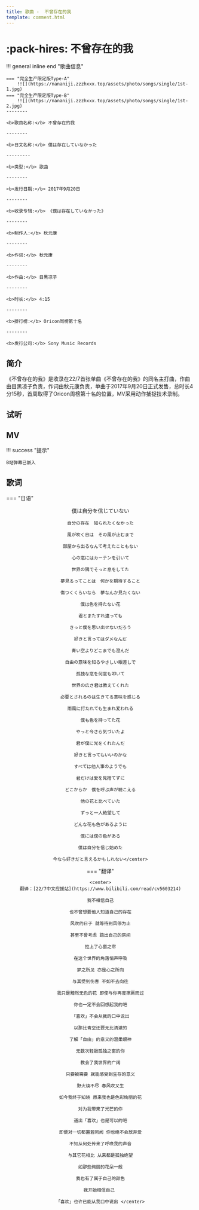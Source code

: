 ```yaml
---
title: 歌曲 -  不曾存在的我
template: comment.html
---
```

# :pack-hires: 不曾存在的我

!!! general inline end "歌曲信息"

    === "完全生产限定版Type-A"
        !![](https://nananiji.zzzhxxx.top/assets/photo/songs/single/1st-1.jpg)
    === "完全生产限定版Type-B"
        !![](https://nananiji.zzzhxxx.top/assets/photo/songs/single/1st-2.jpg)
    --------
    
    <b>歌曲名称:</b> 不曾存在的我

    --------

    <b>日文名称:</b> 僕は存在していなかった

    ---------
    
    <b>类型:</b> 歌曲

    --------
    
    <b>发行日期:</b> 2017年9月20日

    --------

    <b>收录专辑:</b> 《僕は存在していなかった》

    --------

    <b>制作人:</b> 秋元康

    --------

    <b>作词:</b> 秋元康

    --------

    <b>作曲:</b> 目黑凉子

    --------

    <b>时长:</b> 4:15
 
    --------

    <b>排行榜:</b> Oricon周榜第十名
    
    --------

    <b>发行公司:</b> Sony Music Records

## 简介

《不曾存在的我》是收录在22/7首张单曲《不曾存在的我》的同名主打曲，作曲由目黑凉子负责，作词由秋元康负责，单曲于2017年9月20日正式发售，总时长4分15秒，首周取得了Oricon周榜第十名的位置，MV采用动作捕捉技术录制。

## 试听

<meting-js
        id="507116569"
        server="netease"
        order="list"
        type="song"
        list-olded="true"
        autoplay="false"
        mutex="true"
        volume=0.5
        theme="#0091eb"
        >
</meting-js>

## MV
!!! success "提示"

    B站弹幕已嵌入
<div id="dplayer1">
    </div>

## 歌词

=== "日语" 
    <center>
    僕は自分を信じていない

    自分の存在　知られたくなかった

    風が吹く日は　その風が止むまで

    部屋から出るなんて考えたこともない

    心の窓にはカーテンを引いて

    世界の隅でそっと息をしてた

    夢見るってことは　何かを期待すること

    傷つくくらいなら　夢なんか見たくない

    僕は色を持たない花

    君とまたすれ違っても

    きっと僕を思い出せないだろう

    好きと言ってはダメなんだ

    青い空よりどこまでも澄んだ

    自由の意味を知るやさしい眼差しで

    孤独な窓を何度も叩いて

    世界の広さ君は教えてくれた

    必要とされるのは生きてる意味を感じる

    雨風に打たれても生まれ変われる

    僕も色を持ってた花

    やっと今さら気づいたよ

    君が僕に光をくれたんだ

    好きと言ってもいいのかな

    すべては他人事のようでも

    君だけは愛を見捨てずに

    どこからか　僕を呼ぶ声が聴こえる

    他の花と比べていた

    ずっと一人絶望して

    どんな花も色があるように

    僕には僕の色がある

    僕は自分を信じ始めた

    今なら好きだと言えるかもしれない</center>

=== "翻译"
    
    
    <center>
    翻译：[22/7中文应援站](https://www.bilibili.com/read/cv5603214)

    我不相信自己

    也不曾想要他人知道自己的存在

    风吹的日子 就等待到风停为止

    甚至不曾考虑 踏出自己的房间

    拉上了心窗之帘

    在这个世界的角落悄声呼吸

    梦之所见 亦是心之所向

    与其受到伤害 不如不去向往

    我只是黯然无色的花 即使与你再度擦肩而过

    你也一定不会回想起我的吧

    「喜欢」不会从我的口中说出

    以那比青空还要无比清澈的

    了解「自由」的意义的温柔眼神

    无数次轻敲孤独之窗的你

    教会了我世界的广阔

    只要被需要 就能感受到生存的意义

    野火烧不尽 春风吹又生

    如今我终于知晓 原来我也是色彩绚丽的花

    对为我带来了光芒的你

    道出「喜欢」也是可以的吧

    即便对一切都置若罔闻 你也绝不会放弃爱

    不知从何处传来了呼唤我的声音

    与其它花相比 从来都是孤独绝望

    如那些绚丽的花朵一般

    我也有了属于自己的颜色

    我开始相信自己 

    「喜欢」也许已能从我口中说出 </center>
<!-- gitalk -->

<html>
<head>
    <meta name="referrer" content="never">
</head>
<body>
<link rel="stylesheet" href="https://cdn.jsdelivr.net/npm/gitalk@1/dist/gitalk.css">
    <script src="https://cdn.jsdelivr.net/npm/gitalk@1/dist/gitalk.min.js"></script>
    <script src="https://cdn.jsdelivr.net/gh/zzzhxxx/227WiKi@1.2/docs/_static/js/md5.js"></script>
    <script src="https://cdn.jsdelivr.net/gh/zzzhxxx/227WiKi@1.2/docs/_static/js/md5.js"></script>
    <script src="https://cdn.jsdelivr.net/npm/dplayer@1.26.0/dist/DPlayer.min.js"></script>
    <script>
        const dp1 = new DPlayer({
        container: document.getElementById('dplayer1'),
        video: {
            url: 'https://link.zzzhxxx.top/?/227-mv/1%2022%207%20-%20Bokuwa%20Sonzai%20Shiteinakatta.mp4',
        },
        danmaku: {
            id: md5('https://link.zzzhxxx.top/?/227-mv/1%2022%207%20-%20Bokuwa%20Sonzai%20Shiteinakatta.mp4'),
            addition: ['https://danmu.zzzhxxx.top/v3/bilibili?aid=373098921&bvid=BV1vZ4y1g7uS&cid=369475374'],
            api: "https://danmu.zzzhxxx.top/"
        },
        contextmenu: [
        {
            text: '227WiKi',
            link: 'https://github.com/zzzhxxx/227WiKi',
        },
        ]
    });
    </script>
    </body>
</html>